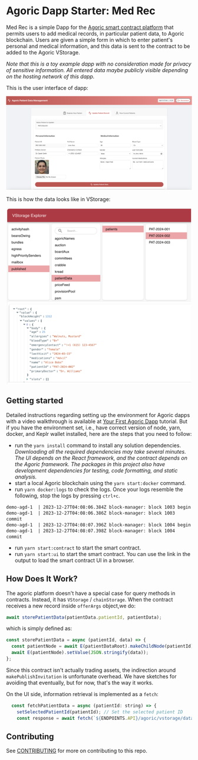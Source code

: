 # Agoric Dapp Starter: Med Rec

Med Rec is a simple Dapp for the [Agoric smart contract platform](https://docs.agoric.com/) that permits users to add medical records, in particular patient data, to Agoric blockchain. Users are given a simple form in which to enter patient's personal and medical information, and this data is sent to the contract to be added to the Agoric VStorage.

_Note that this is a toy example dapp with no consideration made for privacy of sensitive information. All entered data maybe publicly visible depending on the hosting network of this dapp._

This is the user interface of dapp:

<p align="center">
    <img src="./ui/public/ui-dapp.png" alt="Med Rec Dapp" width="700">
</p>

This is how the data looks like in VStorage:

<p align="center">
    <img src="./ui/public/ui-vstorage.png" alt="Med Rec Dapp" width="500">
</p>

## Getting started

Detailed instructions regarding setting up the environment for Agoric dapps with a video walkthrough is available at [Your First Agoric Dapp](https://docs.agoric.com/guides/getting-started/) tutorial. But if you have the environment set, i.e., have correct version of node, yarn, docker, and Keplr wallet installed, here are the steps that you need to follow:

- run the `yarn install` command to install any solution dependencies. _Downloading all the required dependencies may take several minutes. The UI depends on the React framework, and the contract depends on the Agoric framework. The packages in this project also have development dependencies for testing, code formatting, and static analysis._
- start a local Agoric blockchain using the `yarn start:docker` command.
- run `yarn docker:logs` to check the logs. Once your logs resemble the following, stop the logs by pressing `ctrl+c`.

```
demo-agd-1  | 2023-12-27T04:08:06.384Z block-manager: block 1003 begin
demo-agd-1  | 2023-12-27T04:08:06.386Z block-manager: block 1003 commit
demo-agd-1  | 2023-12-27T04:08:07.396Z block-manager: block 1004 begin
demo-agd-1  | 2023-12-27T04:08:07.398Z block-manager: block 1004 commit
```

- run `yarn start:contract` to start the smart contract.
- run `yarn start:ui` to start the smart contract. You can use the link in the output to load the smart contract UI in a browser.

## How Does It Work?

The agoric platform doesn't have a special case for query methods in contracts. Instead, it has `VStorage` / `chainStorage`. When the contract receives a new record inside `offerArgs` object,we do:

```js
await storePatientData(patientData.patientId, patientData);
```

which is simply defined as:

```js
const storePatientData = async (patientId, data) => {
  const patientNode = await E(patientDataRoot).makeChildNode(patientId);
  await E(patientNode).setValue(JSON.stringify(data));
};
```

Since this contract isn't actually trading assets, the indirection around `makePublishInvitation` is unfortunate overhead. We have sketches for avoiding that eventually, but for now, that's the way it works.

On the UI side, information retrieval is implemented as a `fetch`:

```js
  const fetchPatientData = async (patientId: string) => {
    setSelectedPatientId(patientId); // Set the selected patient ID
    const response = await fetch(`${ENDPOINTS.API}/agoric/vstorage/data/published.patientData.patients.${patientId}`);
```

## Contributing

See [CONTRIBUTING](./CONTRIBUTING.md) for more on contributing to this repo.
